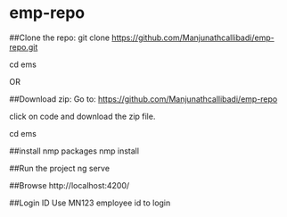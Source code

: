 # emp-repo

##Clone the repo: 
git clone https://github.com/Manjunathcallibadi/emp-repo.git

cd ems

OR

##Download zip: 
Go to: https://github.com/Manjunathcallibadi/emp-repo

click on code and download the zip file.

cd ems 


##install nmp packages
nmp install

##Run the project
ng serve

##Browse
http://localhost:4200/

##Login ID
Use MN123 employee id to login
